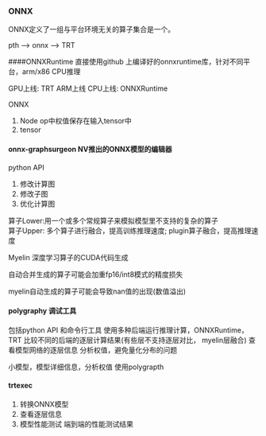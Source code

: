 ### ONNX

ONNX定义了一组与平台环境无关的算子集合是一个。

pth --> onnx --> TRT

####ONNXRuntime
直接使用github 上编译好的onnxruntime库，针对不同平台，arm/x86 CPU推理

GPU上线: TRT
ARM上线
CPU上线: ONNXRuntime

ONNX
1. Node op中权值保存在输入tensor中
2. tensor


#### onnx-graphsurgeon NV推出的ONNX模型的编辑器
python API
1. 修改计算图
2. 修改子图
3. 优化计算图

算子Lower:用一个或多个常规算子来模拟模型里不支持的复杂的算子 <br>
算子Upper: 多个算子进行融合，提高训练推理速度; plugin算子融合，提高推理速度 <br>

Myelin 深度学习算子的CUDA代码生成

自动合并生成的算子可能会加重fp16/int8模式的精度损失

myelin自动生成的算子可能会导致nan值的出现(数值溢出)

#### polygraphy 调试工具
包括python API 和命令行工具
使用多种后端运行推理计算，ONNXRuntime， TRT
比较不同的后端的逐层计算结果(有些层不支持逐层对比， myelin层融合)
查看模型网络的逐层信息
分析权值，避免量化分布的问题

小模型，模型详细信息，分析权值 使用polygrapth

#### trtexec
 1. 转换ONNX模型
 2. 查看逐层信息
 3. 模型性能测试 端到端的性能测试结果





